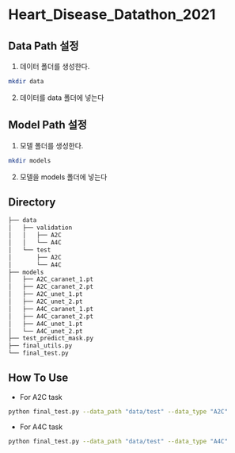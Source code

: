 # Heart_Disease_Datathon_2021

## Data Path 설정
1. 데이터 폴더를 생성한다.
```bash
mkdir data
```
2. 데이터를 data 폴더에 넣는다

## Model Path 설정
1. 모델 폴더를 생성한다.
```bash
mkdir models
```
2. 모델을 models 폴더에 넣는다

## Directory
```bash
├── data
│   ├── validation
│   │   ├── A2C
│   │   └── A4C
│   └── test
│       ├── A2C
│       └── A4C
├── models
│   ├── A2C_caranet_1.pt
│   ├── A2C_caranet_2.pt
│   ├── A2C_unet_1.pt
│   ├── A2C_unet_2.pt
│   ├── A4C_caranet_1.pt
│   ├── A4C_caranet_2.pt
│   ├── A4C_unet_1.pt
│   └── A4C_unet_2.pt
├── test_predict_mask.py
├── final_utils.py
└── final_test.py
``` 
## How To Use
- For A2C task
```bash
python final_test.py --data_path "data/test" --data_type "A2C" 
```

- For A4C task
```bash
python final_test.py --data_path "data/test" --data_type "A4C"
```
